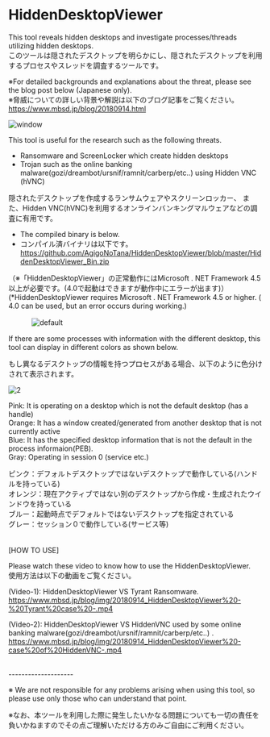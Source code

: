 # HiddenDesktopViewer

This tool reveals hidden desktops and investigate processes/threads utilizing hidden desktops.   
このツールは隠されたデスクトップを明らかにし、隠されたデスクトップを利用するプロセスやスレッドを調査するツールです。　

  ※For detailed backgrounds and explanations about the threat, please see the blog post below (Japanese only).<br>
  ※脅威についての詳しい背景や解説は以下のブログ記事をご覧ください。<br>
   https://www.mbsd.jp/blog/20180914.html

![window](https://user-images.githubusercontent.com/43233361/45525547-68141680-b80e-11e8-8650-52a2117be911.PNG)



This tool is useful for the research such as the following threats.
 - Ransomware and ScreenLocker which create hidden desktops
 - Trojan such as the online banking malware(gozi/dreambot/ursnif/ramnit/carberp/etc..) using Hidden VNC (hVNC)
 
 
 
隠されたデスクトップを作成するランサムウェアやスクリーンロッカー、
また、Hidden VNC(hVNC)を利用するオンラインバンキングマルウェアなどの調査に有用です。　　　



- The compiled binary is below.   
- コンパイル済バイナリは以下です。   
https://github.com/AgigoNoTana/HiddenDesktopViewer/blob/master/HiddenDesktopViewer_Bin.zip

（※「HiddenDesktopViewer」の正常動作にはMicrosoft . NET Framework 4.5以上が必要です。(4.0で起動はできますが動作中にエラーが出ます)）
(*HiddenDesktopViewer requires Microsoft . NET Framework 4.5 or higher.  ( 4.0 can be used, but an error occurs during working.)


　　　
![default](https://user-images.githubusercontent.com/43233361/45525567-867a1200-b80e-11e8-8575-d1976ec31896.jpg)



If there are some processes with information with the different desktop, this tool can display in different colors as shown below.

もし異なるデスクトップの情報を持つプロセスがある場合、以下のように色分けされて表示されます。


![2](https://user-images.githubusercontent.com/43233361/45525580-9691f180-b80e-11e8-8455-fef5e53e9013.jpg)

Pink: It is operating on a desktop which is not the default desktop (has a handle)  
Orange: It has a window created/generated from another desktop that is not currently active  
Blue: It has the specified desktop information that is not the default in the process informaion(PEB).  
Gray: Operating in session 0 (service etc.) 


ピンク：デフォルトデスクトップではないデスクトップで動作している(ハンドルを持っている)   
オレンジ：現在アクティブではない別のデスクトップから作成・生成されたウインドウを持っている   
ブルー：起動時点でデフォルトではないデスクトップを指定されている   
グレー：セッション０で動作している(サービス等)   
　　　

[HOW TO USE]

Please watch these video to know how to use the HiddenDesktopViewer.   
使用方法は以下の動画をご覧ください。

(Video-1): HiddenDesktopViewer VS Tyrant Ransomware.
https://www.mbsd.jp/blog/img/20180914_HiddenDesktopViewer%20-%20Tyrant%20case%20-.mp4

(Video-2): HiddenDesktopViewer VS HiddenVNC used by some online banking malware(gozi/dreambot/ursnif/ramnit/carberp/etc..) .
https://www.mbsd.jp/blog/img/20180914_HiddenDesktopViewer%20-case%20of%20HiddenVNC-.mp4


<br>--------------------<br>
   
※ We are not responsible for any problems arising when using this tool, so please use only those who can understand that point.

※なお、本ツールを利用した際に発生したいかなる問題についても一切の責任を負いかねますのでその点ご理解いただける方のみご自由にご利用ください。
